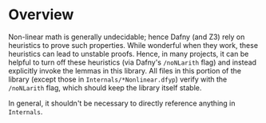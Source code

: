 # Overview

Non-linear math is generally undecidable; hence Dafny (and Z3) rely on heuristics to prove such properties.
While wonderful when they work, these heuristics can lead to unstable proofs.  Hence, in many projects,
it can be helpful to turn off these heuristics (via Dafny's `/noNLarith` flag) and instead explicitly
invoke the lemmas in this library.  All files in this portion of the library (except those in `Internals/*Nonlinear.dfyp`)
verify with the `/noNLarith` flag, which should keep the library itself stable.

In general, it shouldn't be necessary to directly reference anything in `Internals`.
